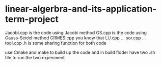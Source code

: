 # linear-algerbra-and-its-application-term-project

Jacobi.cpp is the code using Jacobi method
GS.cpp is the code using Gauss-Seidel method
GRMES.cpp you know that
LU.cpp ...
sor.cpp ...
tool.cpp .h is some sharing function for both code

use Cmake and make to build up the code and in build floder have two .sh file to run the two experiment
